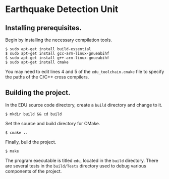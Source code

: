 # Earthquake Detection Unit


## Installing prerequisites.

Begin by installing the necessary compilation tools.
```shell
$ sudo apt-get install build-essential
$ sudo apt-get install gcc-arm-linux-gnueabihf
$ sudo apt-get install g++-arm-linux-gnueabihf
$ sudo apt-get install cmake
```
You may need to edit lines 4 and 5 of the `edu_toolchain.cmake` file to specify the paths of the C/C++ cross compilers.


## Building the project.

In the EDU source code directory, create a `build` directory and change to it.
```shell
$ mkdir build && cd build
```
Set the source and build directory for CMake.
```shell
$ cmake ..
```
Finally, build the project.
```shell
$ make
```
The program executable is titled `edu`, located in the `build` directory. There are several tests in the `build/Tests` directory used to debug various components of the project.

